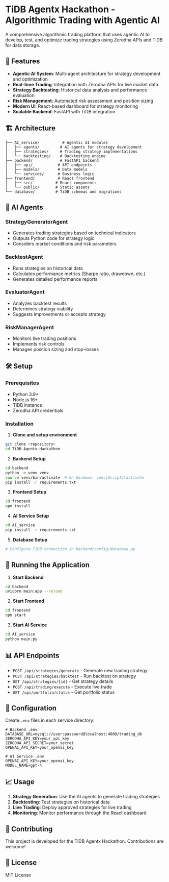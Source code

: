 # TiDB Agentx Hackathon - Algorithmic Trading with Agentic AI

A comprehensive algorithmic trading platform that uses agentic AI to develop, test, and optimize trading strategies using Zerodha APIs and TiDB for data storage.

## 🚀 Features

- **Agentic AI System**: Multi-agent architecture for strategy development and optimization
- **Real-time Trading**: Integration with Zerodha APIs for live market data
- **Strategy Backtesting**: Historical data analysis and performance evaluation
- **Risk Management**: Automated risk assessment and position sizing
- **Modern UI**: React-based dashboard for strategy monitoring
- **Scalable Backend**: FastAPI with TiDB integration

## 🏗️ Architecture

```
├── AI_service/          # Agentic AI modules
│   ├── agents/         # AI agents for strategy development
│   ├── strategies/     # Trading strategy implementations
│   └── backtesting/    # Backtesting engine
├── backend/            # FastAPI backend
│   ├── api/           # API endpoints
│   ├── models/        # Data models
│   └── services/      # Business logic
├── frontend/          # React frontend
│   ├── src/          # React components
│   └── public/       # Static assets
└── database/         # TiDB schemas and migrations
```

## 🤖 AI Agents

### StrategyGeneratorAgent
- Generates trading strategies based on technical indicators
- Outputs Python code for strategy logic
- Considers market conditions and risk parameters

### BacktestAgent
- Runs strategies on historical data
- Calculates performance metrics (Sharpe ratio, drawdown, etc.)
- Generates detailed performance reports

### EvaluatorAgent
- Analyzes backtest results
- Determines strategy viability
- Suggests improvements or accepts strategy

### RiskManagerAgent
- Monitors live trading positions
- Implements risk controls
- Manages position sizing and stop-losses

## 🛠️ Setup

### Prerequisites
- Python 3.9+
- Node.js 16+
- TiDB instance
- Zerodha API credentials

### Installation

1. **Clone and setup environment**
```bash
git clone <repository>
cd TiDB-Agentx-Hackathon
```

2. **Backend Setup**
```bash
cd backend
python -m venv venv
source venv/bin/activate  # On Windows: venv\Scripts\activate
pip install -r requirements.txt
```

3. **Frontend Setup**
```bash
cd frontend
npm install
```

4. **AI Service Setup**
```bash
cd AI_service
pip install -r requirements.txt
```

5. **Database Setup**
```bash
# Configure TiDB connection in backend/config/database.py
```

## 🚀 Running the Application

1. **Start Backend**
```bash
cd backend
uvicorn main:app --reload
```

2. **Start Frontend**
```bash
cd frontend
npm start
```

3. **Start AI Service**
```bash
cd AI_service
python main.py
```

## 📊 API Endpoints

- `POST /api/strategies/generate` - Generate new trading strategy
- `POST /api/strategies/backtest` - Run backtest on strategy
- `GET /api/strategies/{id}` - Get strategy details
- `POST /api/trading/execute` - Execute live trade
- `GET /api/portfolio/status` - Get portfolio status

## 🔧 Configuration

Create `.env` files in each service directory:

```env
# Backend .env
DATABASE_URL=mysql://user:password@localhost:4000/trading_db
ZERODHA_API_KEY=your_api_key
ZERODHA_API_SECRET=your_secret
OPENAI_API_KEY=your_openai_key

# AI Service .env
OPENAI_API_KEY=your_openai_key
MODEL_NAME=gpt-4
```

## 📈 Usage

1. **Strategy Generation**: Use the AI agents to generate trading strategies
2. **Backtesting**: Test strategies on historical data
3. **Live Trading**: Deploy approved strategies for live trading
4. **Monitoring**: Monitor performance through the React dashboard

## 🤝 Contributing

This project is developed for the TiDB Agentx Hackathon. Contributions are welcome!

## 📄 License

MIT License 
